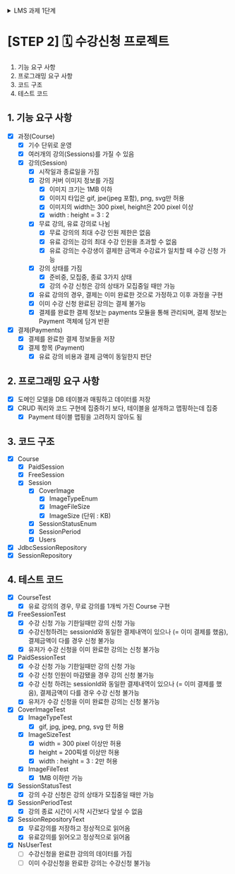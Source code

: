<details>
<summary>LMS 과제 1단계</summary>

# LMS 과제 1단계
## 신규 추가된 모델
- [x] `Answers` : `answer`을 `List`로 저장
- [x] `TimeStrategy` : 현재 시각을 만들어내는 전략 패턴
- [x] `LocalDateTimeProvider` : 현재 시각을 `LocalDateTime.now()`로 만들어내는 전략 패턴

## 문제 요구사항 목록
### 질문 삭제하기 요구사항
- [x] 질문 데이터를 삭제하는 것이 아닌, 데이터의 상태를 삭제 상태(deleted - boolean type)로 변경
- [x] 삭제가 가능한 조건은 아래와 같음
  - [x] 로그인 사용자와 질문한 사람이 같아야 함
  - [x] 답변이 없어야 함
  - [x] 단, 질문자와 답변글의 모든 답변자가 같은 경우 삭제 가능
    - [x] 질문자와 답변자가 다른 경우, 삭제 불가능
- [x] 질문을 삭제할 때 답변 또한 삭제해아하며, 답변의 삭제 또한 삭제 상태(deleted)를 변경
- [x] 질문과 답변 삭제 이력에 대한 정보를 `DeleteHistory`를 활용해 남김

### 리펙터링 요구사항
- [x] QnaService의 deleteQuestion() 메서드에 단위 테스트 가능한 코드(핵심 비지니스 로직)를 도메인 모델 객체에 구현
- [x] QnaService의 비지니스 로직을 도메인 모델로 이동하는 리팩터링을 진행할 때 TDD로 구현
- [x] QnaService의 deleteQuestion() 메서드에 대한 단위 테스트는 src/test/java 폴더 nextstep.qna.service.QnaServiceTest이며,
  도메인 모델로 로직을 이동한 후에도 QnaServiceTest의 모든 테스트는 통과해야 함
- [x] 도메인 모델의 TC의 경우, No Mock으로 테스트 코드 작성

### 조건
- [x] get 메서드 사용없이, 메세지를 보내기
- [x] 일급 컬렉션 사용 (Question의 List를 일급 컬렉션으로 구현)
- [x] 3개 이상 인스턴스 변수를 가진 클래스를 사용하지 않기
- [x] 도메인 모델에 setter 사용하지 않기

</details>

# [STEP 2] 🗓️ 수강신청 프로젝트
1. 기능 요구 사항
2. 프로그래밍 요구 사항
3. 코드 구조
4. 테스트 코드

## 1. 기능 요구 사항
- [x] 과정(Course)
  - [x] 기수 단위로 운영
  - [x] 여러개의 강의(Sessions)를 가질 수 있음
  - [x] 강의(Session)
    - [x] 시작일과 종료일을 가짐
    - [x] 강의 커버 이미지 정보를 가짐
      - [x] 이미지 크기는 1MB 이하
      - [x] 이미지 타입은 gif, jpe(jpeg 포함), png, svg만 허용
      - [x] 이미지의 width는 300 pixel, height은 200 pixel 이상
      - [x] width : height = 3 : 2
    - [x] 무료 강의, 유료 강의로 나뉨
      - [x] 무료 강의의 최대 수강 인원 제한은 없음
      - [x] 유료 강의는 강의 최대 수강 인원을 초과할 수 없음
      - [x] 유료 강의는 수강생이 결제한 금액과 수강료가 일치할 때 수강 신청 가능
    - [x] 강의 상태를 가짐
      - [x] 준비중, 모집중, 종료 3가지 상태
      - [x] 강의 수강 신청은 강의 상태가 모집중일 때만 가능
    - [x] 유료 강의의 경우, 결제는 이미 완료한 것으로 가정하고 이후 과정을 구현
    - [x] 이미 수강 신청 완료된 강의는 결제 불가능
    - [x] 결제를 완료한 결제 정보는 payments 모듈을 통해 관리되며, 결제 정보는 Payment 객체에 담겨 반환
- [x] 결제(Payments)
  - [x] 결제를 완료한 결제 정보들을 저장
  - [x] 결제 항목 (Payment)
    - [x] 유료 강의 비용과 결제 금액이 동일한지 판단

## 2. 프로그래밍 요구 사항
- [x] 도메인 모델을 DB 테이블과 매핑하고 데이터를 저장
- [x] CRUD 쿼리와 코드 구현에 집중하기 보다, 테이블을 설개하고 맵핑하는데 집중
  - [x] Payment 테이블 맵핑을 고려하지 않아도 됨

## 3. 코드 구조
- [x] Course
  - [x] PaidSession
  - [x] FreeSession
  - [x] Session
    - [x] CoverImage
      - [x] ImageTypeEnum
      - [x] ImageFileSize
      - [x] ImageSize (단위 : KB)
    - [x] SessionStatusEnum
    - [x] SessionPeriod
    - [x] Users
- [x] JdbcSessionRepository
- [x] SessionRepository

## 4. 테스트 코드
- [x] CourseTest
  - [x] 유료 강의의 경우, 무료 강의를 1개씩 가진 Course 구현
- [x] FreeSessionTest
  - [x] 수강 신청 가능 기한일때만 강의 신청 가능
  - [x] 수강신청하려는 sessionId와 동일한 결제내역이 있으나 (= 이미 결제를 했음), 결제금액이 다를 경우 신청 불가능
  - [x] 유저가 수강 신청을 이미 완료한 강의는 신청 불가능
- [x] PaidSessionTest
  - [x] 수강 신청 가능 기한일때만 강의 신청 가능
  - [x] 수강 신청 인원이 마감됐을 경우 강의 신청 불가능
  - [x] 수강 신청 하려는 sessionId와 동일한 결제내역이 있으나 (= 이미 결제를 했음), 결제금액이 다를 경우 수강 신청 불가능
  - [x] 유저가 수강 신청을 이미 완료한 강의는 신청 불가능
- [x] CoverImageTest
  - [x] ImageTypeTest
    - [x] gif, jpg, jpeg, png, svg 만 허용
  - [x] ImageSizeTest
    - [x] width = 300 pixel 이상만 허용
    - [x] height = 200픽셀 이상만 허용
    - [x] width : height = 3 : 2만 허용
  - [x] ImageFileTest
    - [x] 1MB 이하만 가능
- [x] SessionStatusTest
  - [x] 강의 수강 신청은 강의 상태가 모집중일 때만 가능
- [x] SessionPeriodTest
  - [x] 강의 종료 시간이 시작 시간보다 앞설 수 없음
- [x] SessionRepositoryText
  - [x] 무료강의를 저장하고 정상적으로 읽어옴
  - [x] 유료강의를 읽어오고 정상적으로 읽어옴
- [x] NsUserTest
  - [ ] 수강신청을 완료한 강의의 데이터를 가짐
  - [ ] 이미 수강신청을 완료한 강의는 수강신청 불가능

